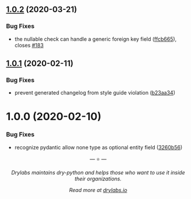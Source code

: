 ## [1.0.2](https://github.com/dry-python/mappers/compare/1.0.1...1.0.2) (2020-03-21)

### Bug Fixes

- the nullable check can handle a generic foreign key field ([ffcb665](https://github.com/dry-python/mappers/commit/ffcb66510de2e617be674c2c0cd7c04b6ec568eb)), closes [#183](https://github.com/dry-python/mappers/issues/183)

## [1.0.1](https://github.com/dry-python/mappers/compare/1.0.0...1.0.1) (2020-02-11)

### Bug Fixes

- prevent generated changelog from style guide violation ([b23aa34](https://github.com/dry-python/mappers/commit/b23aa34ad22c9b9cbb0a874bd4fd9a939049f34f))

# 1.0.0 (2020-02-10)

### Bug Fixes

- recognize pydantic allow none type as optional entity field ([3260b56](https://github.com/dry-python/mappers/commit/3260b5603e1f009de3cde6c0e3025f72624d078e))

<p align="center">&mdash; ⭐️ &mdash;</p>
<p align="center"><i>Drylabs maintains dry-python and helps those who want to use it inside their organizations.</i></p>
<p align="center"><i>Read more at <a href="https://drylabs.io">drylabs.io</a></i></p>
